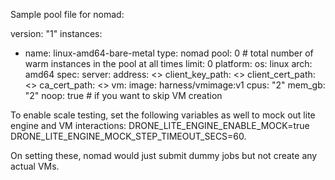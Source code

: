 Sample pool file for nomad:

version: "1"
instances:
- name: linux-amd64-bare-metal
  type: nomad
  pool: 0  # total number of warm instances in the pool at all times
  limit: 0
  platform:
    os: linux
    arch: amd64
  spec:
    server:
      address: <>
      client_key_path: <>
      client_cert_path: <>
      ca_cert_path: <>
    vm:
      image: harness/vmimage:v1
      cpus: "2"
      mem_gb: "2"
      noop: true # if you want to skip VM creation


To enable scale testing, set the following variables as well to mock out lite engine and VM interactions:
DRONE_LITE_ENGINE_ENABLE_MOCK=true
DRONE_LITE_ENGINE_MOCK_STEP_TIMEOUT_SECS=60.

On setting these, nomad would just submit dummy jobs but not create any actual VMs.

